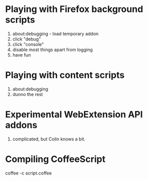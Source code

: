 # Playing with Firefox background scripts

1.  about:debugging - load temporary addon
2.  click "debug"
3.  click "console"
4.  disable most things apart from logging
5.  have fun

# Playing with content scripts

1.  about:debugging
2.  dunno the rest

# Experimental WebExtension API addons

1.  complicated, but Colin knows a bit.

# Compiling CoffeeScript

coffee -c script.coffee
